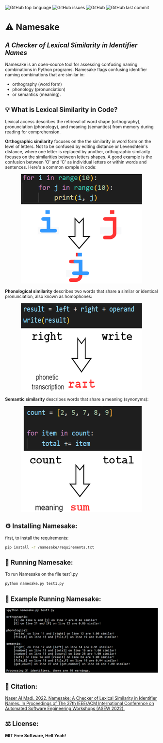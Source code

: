![GitHub top language](https://img.shields.io/github/languages/top/nalmadi/Namesake?style=for-the-badge)
![GitHub issues](https://img.shields.io/github/issues-raw/nalmadi/Namesake?style=for-the-badge)
![GitHub](https://img.shields.io/github/license/nalmadi/Namesake?style=for-the-badge)
![GitHub last commit](https://img.shields.io/github/last-commit/nalmadi/Namesake?style=for-the-badge)

# ⚠️ Namesake
## _A Checker of Lexical Similarity in Identifier Names_


Namesake is an open-source tool for assessing confusing naming combinations in Python programs.
Namesake flags confusing identifier naming combinations that are similar in:
* orthography (word form)
* phonology (pronunciation)
* or semantics (meaning).

## 💡 What is Lexical Similarity in Code?
Lexical access describes the retrieval of word shape (orthography), pronunciation (phonology), and meaning (semantics) from memory during reading for comprehension. 


**Orthographic similarity** focuses on the the similarity in word form on the level of letters. Not to be confused by editing distance or Levenshtein's distance, where one letter is replaced by another, orthographic similarity focuses on the similarities between letters shapes.  A good example is the confusion between 'O' and 'C' as individual letters or within words and sentences. Here's a common exmple in code:


<p align="center">
  <img width="400" height="360" src="/documentation/imgs/ortho_example.drawio.png">
</p>


**Phonological similarity** describes two words that share a similar or identical pronunciation, also known as homophones:


<p align="center">
  <img width="400" height="290" src="/documentation/imgs/real_phono.drawio.png">
</p>


**Semantic similarity** describes words that share a meaning (synonyms):


<p align="center">
  <img width="400" height="350" src="/documentation/imgs/semantic.drawio.png">
</p>



## ⚙️ Installing Namesake:
first, to install the requirements:

```sh
pip install -r /namesake/requirements.txt
```

## 🚀 Running Namesake:
To run Namesake on the file test1.py

```sh
python namesake.py test1.py
```

## 👀 Example Running Namesake:
<p align="center">
  <img width="800" src="/documentation/imgs/demo-Namesake.png">
</p>

## 📝 Citation:
[Naser Al Madi. 2022. Namesake: A Checker of Lexical Similarity in Identifier
Names. In Proceedings of The 37th IEEE/ACM International Conference on
Automated Software Engineering Workshops (ASEW 2022).](https://www.researchgate.net/publication/363207604_Namesake_A_Checker_of_Lexical_Similarity_in_Identifier_Names)

## ⚖️ License:

 **MIT Free Software, Hell Yeah!**
